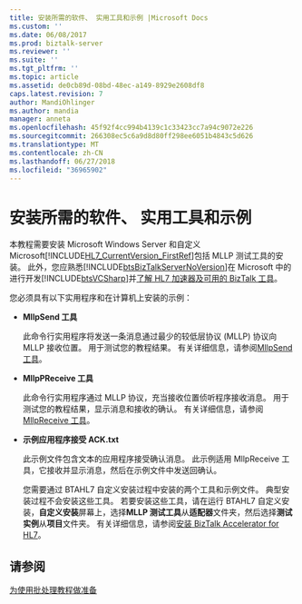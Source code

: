 ```yaml
---
title: 安装所需的软件、 实用工具和示例 |Microsoft Docs
ms.custom: ''
ms.date: 06/08/2017
ms.prod: biztalk-server
ms.reviewer: ''
ms.suite: ''
ms.tgt_pltfrm: ''
ms.topic: article
ms.assetid: de0cb89d-08bd-48ec-a149-8929e2608df8
caps.latest.revision: 7
author: MandiOhlinger
ms.author: mandia
manager: anneta
ms.openlocfilehash: 45f92f4cc994b4139c1c33423cc7a94c9072e226
ms.sourcegitcommit: 266308ec5c6a9d8d80ff298ee6051b4843c5d626
ms.translationtype: MT
ms.contentlocale: zh-CN
ms.lasthandoff: 06/27/2018
ms.locfileid: "36965902"
---
```

# <a name="install-the-required-software-utilities-and-samples"></a>安装所需的软件、 实用工具和示例
本教程需要安装 Microsoft Windows Server 和自定义 Microsoft[!INCLUDE[HL7_CurrentVersion_FirstRef](../../includes/hl7-currentversion-firstref-md.md)]包括 MLLP 测试工具的安装。 此外，您应熟悉[!INCLUDE[btsBizTalkServerNoVersion](../../includes/btsbiztalkservernoversion-md.md)]在 Microsoft 中的进行开发[!INCLUDE[btsVCSharp](../../includes/btsvcsharp-md.md)]并[了解 HL7 加速器及可用的 BizTalk 工具](../../adapters-and-accelerators/accelerator-hl7/learn-the-hl7-accelerator-and-the-biztalk-tools-available.md)。
  
 您必须具有以下实用程序和在计算机上安装的示例：  
  
- **MllpSend 工具**  
  
   此命令行实用程序将发送一条消息通过最少的较低层协议 (MLLP) 协议向 MLLP 接收位置。 用于测试您的教程结果。 有关详细信息，请参阅[MllpSend 工具](../../adapters-and-accelerators/accelerator-hl7/mllpsend-tool.md)。  
  
- **MllpPReceive 工具**  
  
   此命令行实用程序通过 MLLP 协议，充当接收位置侦听程序接收消息。 用于测试您的教程结果，显示消息和接收的确认。 有关详细信息，请参阅[MllpReceive 工具](../../adapters-and-accelerators/accelerator-hl7/mllpreceive-tool.md)。  
  
- **示例应用程序接受 ACK.txt**  
  
   此示例文件包含文本的应用程序接受确认消息。 此示例适用 MllpReceive 工具，它接收并显示消息，然后在示例文件中发送回确认。  
  
  您需要通过 BTAHL7 自定义安装过程中安装的两个工具和示例文件。 典型安装过程不会安装这些工具。 若要安装这些工具，请在运行 BTAHL7 自定义安装，**自定义安装**屏幕上，选择**MLLP 测试工具**从**适配器**文件夹，然后选择**测试实例**从**项目**文件夹。 有关详细信息，请参阅[安装 BizTalk Accelerator for HL7](../../adapters-and-accelerators/accelerator-hl7/install-biztalk-accelerator-for-hl7.md)。  
  
## <a name="see-also"></a>请参阅  
 [为使用批处理教程做准备](../../adapters-and-accelerators/accelerator-hl7/preparing-to-use-the-batching-tutorial.md)